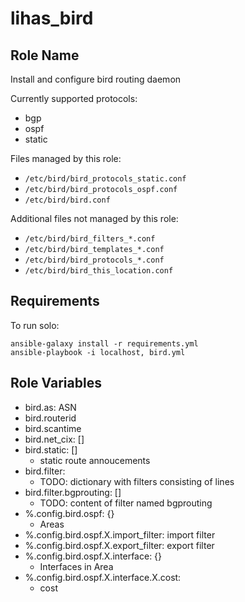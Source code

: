 # lihas_bird
## Role Name

Install and configure bird routing daemon

Currently supported protocols:
* bgp
* ospf
* static

Files managed by this role:
* `/etc/bird/bird_protocols_static.conf`
* `/etc/bird/bird_protocols_ospf.conf`
* `/etc/bird/bird.conf`

Additional files not managed by this role:
* `/etc/bird/bird_filters_*.conf`
* `/etc/bird/bird_templates_*.conf`
* `/etc/bird/bird_protocols_*.conf`
* `/etc/bird/bird_this_location.conf`

## Requirements
To run solo:

```
ansible-galaxy install -r requirements.yml
ansible-playbook -i localhost, bird.yml
```

## Role Variables

* bird.as: ASN
* bird.routerid
* bird.scantime
* bird.net_cix: []
* bird.static: []
    * static route annoucements
* bird.filter:
    * TODO: dictionary with filters consisting of lines 
* bird.filter.bgprouting: []
    * TODO: content of filter named bgprouting
* %.config.bird.ospf: {}
    * Areas
* %.config.bird.ospf.X.import_filter: import filter
* %.config.bird.ospf.X.export_filter: export filter
* %.config.bird.ospf.X.interface: {}
    * Interfaces in Area
* %.config.bird.ospf.X.interface.X.cost:
    * cost

